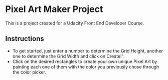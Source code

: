 # Pixel Art Maker Project

This is a project created for a Udacity Front End Developer Course.

## Instructions

- To get started, just enter a number to determine the Grid Height, another one to determine the Grid Width and click on Create!".
- Click on the desired rectangles to create your own unique Pixel Art by painting each one of them with the color you previously chose through the color picker.